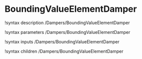 <!-- MOOSE Documentation Stub: Remove this when content is added. -->

# BoundingValueElementDamper

!syntax description /Dampers/BoundingValueElementDamper

!syntax parameters /Dampers/BoundingValueElementDamper

!syntax inputs /Dampers/BoundingValueElementDamper

!syntax children /Dampers/BoundingValueElementDamper
